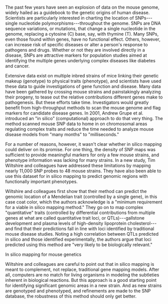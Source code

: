 The past few years have seen an explosion of data on the mouse genome,
widely hailed as a guidebook to the genetic origins of human disease.
Scientists are particularly interested in charting the location of
SNPs---single nucleotide polymorphisms---throughout the genome. SNPs are
DNA sequence variations, or mutations, that change a single nucleotide
in the genome, replacing a cytosine (C) base, say, with thymine (T).
Many SNPs, even those found within genes, have no functional effect.
Others, however, can increase risk of specific diseases or alter a
person\'s response to pathogens and drugs. Whether or not they are
involved directly in a disease, SNPs are attractive markers for
population studies aimed at identifying the multiple genes underlying
complex diseases like diabetes and cancer.

Extensive data exist on multiple inbred strains of mice linking their
genetic makeup (genotype) to physical traits (phenotype), and scientists
have used these data to guide investigations of gene function and
disease. Many data have been gathered by crossing mouse strains and
painstakingly analyzing their progeny, to tease out the relative
contributions different genes make to pathogenesis. But these efforts
take time. Investigators would greatly benefit from high-throughput
methods to scan the mouse genome and flag markers for candidate disease
genes. In 2001, Andrew Grupe et al. introduced an "in silico"
(computational) approach to do that very thing. The method scanned mouse
SNP data to home in on chromosomal areas regulating complex traits and
reduce the time needed to analyze mouse disease models from "many
months" to "milliseconds."

For a number of reasons, however, it wasn\'t clear whether in silico
mapping could deliver on its promise. For one thing, the density of SNP
maps was sufficient to provide meaningful markers for only a few mouse
strains, and phenotype information was lacking for many strains. In a
new study, Tim Wiltshire and colleagues have addressed these limitations
by mapping nearly 11,000 SNP probes to 48 mouse strains. They have also
been able to use this dataset for in silico mapping to predict genomic
regions with functionally important phenotypes.

Wiltshire and colleagues first show that their method can predict the
genomic location of a Mendelian trait (controlled by a single gene), in
this case coat color, which the authors acknowledge is a "minimum
requirement for a viable in silico mapping method." They go on to map
complex "quantitative" traits (controlled by differential contributions
from multiple genes at what are called quantitative trait loci, or
QTLs)---gallstone development and plasma levels of high-density
lipoprotein cholesterol---and find that their predictions fall in line
with loci identified by traditional mouse disease studies. Noting a high
correlation between QTLs predicted in silico and those identified
experimentally, the authors argue that loci predicted using this method
are "very likely to be biologically relevant."

In silico mapping for mouse genetics

Wiltshire and colleagues are careful to point out that in silico mapping
is meant to complement, not replace, traditional gene mapping models.
After all, computers are no match for living organisms in modeling the
subtleties inherent in biological reactions. But this approach is a good
starting point for identifying significant genomic areas in a new
strain. And as new strains are genotyped and phenotyped, and refinements
are made to the SNP database, the robustness of this method should only
get better.
